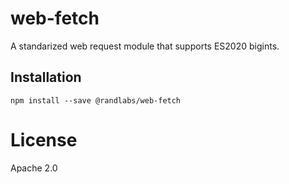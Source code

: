# web-fetch

A standarized web request module that supports ES2020 bigints.

## Installation

```shell
npm install --save @randlabs/web-fetch
```

# License

Apache 2.0
